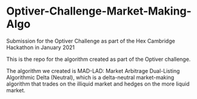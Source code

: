 # Optiver-Challenge-Market-Making-Algo
Submission for the Optiver Challenge as part of the Hex Cambridge Hackathon in January 2021

This is the repo for the algorithm created as part of the Optiver challenge.

The algorithm we created is MAD-LAD: Market Arbitrage Dual-Listing Algorithmic Delta (Neutral), which is a delta-neutral market-making algorithm that trades on the illiquid market and hedges on the more liquid market. 
